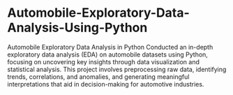 # Automobile-Exploratory-Data-Analysis-Using-Python
Automobile Exploratory Data Analysis in Python Conducted an in-depth exploratory data analysis (EDA) 
on automobile datasets using Python, focusing on uncovering key insights through data
visualization and statistical analysis. This project involves preprocessing raw data, 
identifying trends, correlations, and anomalies, and generating meaningful interpretations
that aid in decision-making for automotive industries.
